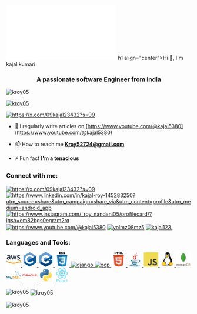 ![logo](file:///C:/Users/Kajal/Downloads/Badge%20-%20LeetCode.html)
h1 align="center">Hi 👋, I'm kajal kumari</h1>
<h3 align="center">A passionate software Engineer from India</h3>

<p align="left"> <img src="https://komarev.com/ghpvc/?username=kroy05&label=Profile%20views&color=0e75b6&style=flat" alt="kroy05" /> </p>

<p align="left"> <a href="https://github.com/ryo-ma/github-profile-trophy"><img src="https://github-profile-trophy.vercel.app/?username=kroy05" alt="kroy05" /></a> </p>

<p align="left"> <a href="https://twitter.com/https://x.com/09kajal23432?s=09" target="blank"><img src="https://img.shields.io/twitter/follow/https://x.com/09kajal23432?s=09?logo=twitter&style=for-the-badge" alt="https://x.com/09kajal23432?s=09" /></a> </p>

- 📝 I regularly write articles on [https://www.youtube.com/@kajal5380](https://www.youtube.com/@kajal5380)

- 📫 How to reach me **Kroy52724@gmail.com**

- ⚡ Fun fact **I'm a tenacious**

<h3 align="left">Connect with me:</h3>
<p align="left">
<a href="https://twitter.com/https://x.com/09kajal23432?s=09" target="blank"><img align="center" src="https://raw.githubusercontent.com/rahuldkjain/github-profile-readme-generator/master/src/images/icons/Social/twitter.svg" alt="https://x.com/09kajal23432?s=09" height="30" width="40" /></a>
<a href="https://linkedin.com/in/https://www.linkedin.com/in/kajal-roy-145283250?utm_source=share&utm_campaign=share_via&utm_content=profile&utm_medium=android_app" target="blank"><img align="center" src="https://raw.githubusercontent.com/rahuldkjain/github-profile-readme-generator/master/src/images/icons/Social/linked-in-alt.svg" alt="https://www.linkedin.com/in/kajal-roy-145283250?utm_source=share&utm_campaign=share_via&utm_content=profile&utm_medium=android_app" height="30" width="40" /></a>
<a href="https://instagram.com/https://www.instagram.com/_roy_nandani05/profilecard/?igsh=em82bgs0egrzm2rq" target="blank"><img align="center" src="https://raw.githubusercontent.com/rahuldkjain/github-profile-readme-generator/master/src/images/icons/Social/instagram.svg" alt="https://www.instagram.com/_roy_nandani05/profilecard/?igsh=em82bgs0egrzm2rq" height="30" width="40" /></a>
<a href="https://www.youtube.com/c/https://www.youtube.com/@kajal5380" target="blank"><img align="center" src="https://raw.githubusercontent.com/rahuldkjain/github-profile-readme-generator/master/src/images/icons/Social/youtube.svg" alt="https://www.youtube.com/@kajal5380" height="30" width="40" /></a>
<a href="https://www.leetcode.com/yolmz08mz5" target="blank"><img align="center" src="https://raw.githubusercontent.com/rahuldkjain/github-profile-readme-generator/master/src/images/icons/Social/leet-code.svg" alt="yolmz08mz5" height="30" width="40" /></a>
<a href="https://discord.gg/kajal123." target="blank"><img align="center" src="https://raw.githubusercontent.com/rahuldkjain/github-profile-readme-generator/master/src/images/icons/Social/discord.svg" alt="kajal123." height="30" width="40" /></a>
</p>

<h3 align="left">Languages and Tools:</h3>
<p align="left"> <a href="https://aws.amazon.com" target="_blank" rel="noreferrer"> <img src="https://raw.githubusercontent.com/devicons/devicon/master/icons/amazonwebservices/amazonwebservices-original-wordmark.svg" alt="aws" width="40" height="40"/> </a> <a href="https://www.cprogramming.com/" target="_blank" rel="noreferrer"> <img src="https://raw.githubusercontent.com/devicons/devicon/master/icons/c/c-original.svg" alt="c" width="40" height="40"/> </a> <a href="https://www.w3schools.com/cpp/" target="_blank" rel="noreferrer"> <img src="https://raw.githubusercontent.com/devicons/devicon/master/icons/cplusplus/cplusplus-original.svg" alt="cplusplus" width="40" height="40"/> </a> <a href="https://www.w3schools.com/css/" target="_blank" rel="noreferrer"> <img src="https://raw.githubusercontent.com/devicons/devicon/master/icons/css3/css3-original-wordmark.svg" alt="css3" width="40" height="40"/> </a> <a href="https://www.djangoproject.com/" target="_blank" rel="noreferrer"> <img src="https://cdn.worldvectorlogo.com/logos/django.svg" alt="django" width="40" height="40"/> </a> <a href="https://cloud.google.com" target="_blank" rel="noreferrer"> <img src="https://www.vectorlogo.zone/logos/google_cloud/google_cloud-icon.svg" alt="gcp" width="40" height="40"/> </a> <a href="https://www.w3.org/html/" target="_blank" rel="noreferrer"> <img src="https://raw.githubusercontent.com/devicons/devicon/master/icons/html5/html5-original-wordmark.svg" alt="html5" width="40" height="40"/> </a> <a href="https://www.java.com" target="_blank" rel="noreferrer"> <img src="https://raw.githubusercontent.com/devicons/devicon/master/icons/java/java-original.svg" alt="java" width="40" height="40"/> </a> <a href="https://developer.mozilla.org/en-US/docs/Web/JavaScript" target="_blank" rel="noreferrer"> <img src="https://raw.githubusercontent.com/devicons/devicon/master/icons/javascript/javascript-original.svg" alt="javascript" width="40" height="40"/> </a> <a href="https://www.linux.org/" target="_blank" rel="noreferrer"> <img src="https://raw.githubusercontent.com/devicons/devicon/master/icons/linux/linux-original.svg" alt="linux" width="40" height="40"/> </a> <a href="https://www.mongodb.com/" target="_blank" rel="noreferrer"> <img src="https://raw.githubusercontent.com/devicons/devicon/master/icons/mongodb/mongodb-original-wordmark.svg" alt="mongodb" width="40" height="40"/> </a> <a href="https://www.mysql.com/" target="_blank" rel="noreferrer"> <img src="https://raw.githubusercontent.com/devicons/devicon/master/icons/mysql/mysql-original-wordmark.svg" alt="mysql" width="40" height="40"/> </a> <a href="https://www.oracle.com/" target="_blank" rel="noreferrer"> <img src="https://raw.githubusercontent.com/devicons/devicon/master/icons/oracle/oracle-original.svg" alt="oracle" width="40" height="40"/> </a> <a href="https://www.python.org" target="_blank" rel="noreferrer"> <img src="https://raw.githubusercontent.com/devicons/devicon/master/icons/python/python-original.svg" alt="python" width="40" height="40"/> </a> <a href="https://reactjs.org/" target="_blank" rel="noreferrer"> <img src="https://raw.githubusercontent.com/devicons/devicon/master/icons/react/react-original-wordmark.svg" alt="react" width="40" height="40"/> </a> </p>

<p><img align="left" src="https://github-readme-stats.vercel.app/api/top-langs?username=kroy05&show_icons=true&locale=en&layout=compact" alt="kroy05" /></p>

<p>&nbsp;<img align="center" src="https://github-readme-stats.vercel.app/api?username=kroy05&show_icons=true&locale=en" alt="kroy05" /></p>

<p><img align="center" src="https://github-readme-streak-stats.herokuapp.com/?user=kroy05&" alt="kroy05" /></p>


